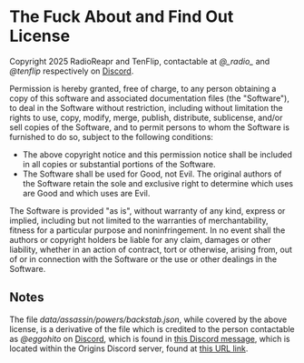 # The Fuck About and Find Out License

Copyright 2025 RadioReapr and TenFlip, contactable at _@\_radio\__ and _@tenflip_ respectively on [Discord](https://discord.com/).

Permission is hereby granted, free of charge, to any person obtaining a copy of this software and associated documentation files (the "Software"), to deal in the Software without restriction, including without limitation the rights to use, copy, modify, merge, publish, distribute, sublicense, and/or sell copies of the Software, and to permit persons to whom the Software is furnished to do so, subject to the following conditions:

- The above copyright notice and this permission notice shall be included in all copies or substantial portions of the Software.
- The Software shall be used for Good, not Evil. The original authors of the Software retain the sole and exclusive right to determine which uses are Good and which uses are Evil.

The Software is provided "as is", without warranty of any kind, express or implied, including but not limited to the warranties of merchantability, fitness for a particular purpose and noninfringement. In no event shall the authors or copyright holders be liable for any claim, damages or other liability, whether in an action of contract, tort or otherwise, arising from, out of or in connection with the Software or the use or other dealings in the Software.

## Notes

The file _data/assassin/powers/backstab.json_, while covered by the above license, is a derivative of the file which is credited to the person contactable as _@eggohito_ on [Discord](https://discord.com/), which is found in [this Discord message](https://discord.com/channels/734127708488859831/825449766384828476/910427207095181324), which is located within the Origins Discord server, found at [this URL link](https://discord.gg/VdGgwXwWNa).
